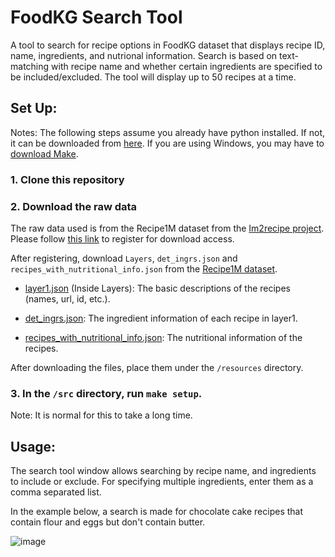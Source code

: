 <h1>FoodKG Search Tool </h1>
A tool to search for recipe options in FoodKG dataset that displays recipe ID, name, ingredients, and nutrional information. Search is based on text-matching with recipe name and whether certain ingredients are specified to be included/excluded. The tool will display up to 50 recipes at a time.

<h2>Set Up: </h2>

Notes: The following steps assume you already have python installed. If not, it can be downloaded from [here](https://www.python.org/downloads/).
If you are using Windows, you may have to [download Make](https://www.technewstoday.com/install-and-use-make-in-windows/).

<h3>1. Clone this repository </h3>
<h3>2. Download the raw data </h3>

  The raw data used is from the Recipe1M dataset from the [Im2recipe project](http://im2recipe.csail.mit.edu/). Please follow [this link](http://im2recipe.csail.mit.edu/dataset/register/) to register for download access.

  After registering, download <code>Layers</code>, <code>det_ingrs.json</code> and <code>recipes_with_nutritional_info.json</code> from the [Recipe1M dataset](http://im2recipe.csail.mit.edu/dataset/download/).

  * [layer1.json](http://data.csail.mit.edu/im2recipe/recipe1M_layers.tar.gz) (Inside Layers): The basic descriptions of the recipes (names, url, id, etc.).

  * [det_ingrs.json](http://data.csail.mit.edu/im2recipe/det_ingrs.json): The ingredient information of each recipe in layer1.

  * [recipes_with_nutritional_info.json](http://data.csail.mit.edu/im2recipe/recipes_with_nutritional_info.json): The nutritional information of the recipes.

  After downloading the files, place them under the <code>/resources</code> directory.

<h3>3. In the <code>/src</code> directory, run <code>make setup</code>. </h3>
Note: It is normal for this to take a long time.


<h2>Usage:</h2>

The search tool window allows searching by recipe name, and ingredients to include or exclude. For specifying multiple ingredients, enter them as a comma separated list.

In the example below, a search is made for chocolate cake recipes that contain flour and eggs but don't contain butter.

![image](images/example_search.png.jpg)
